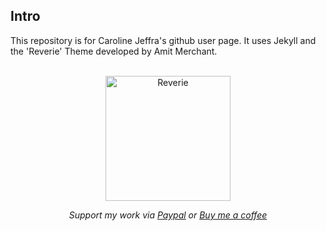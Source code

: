 ## Intro

This repository is for Caroline Jeffra's github user page. It uses Jekyll and the 'Reverie' Theme developed by Amit Merchant. 

<div align="center">
  <br>
  <img src="/images/reverie-text.png" alt="Reverie" width="200"/>
  <br>  
  <p align="center">
    <i>Support my work via <a href="https://paypal.me/AmitMerchant">Paypal</a> or <a href="https://buymeacoffee.com/amitmerchant">Buy me a coffee</a></i>
  </p>
</div>